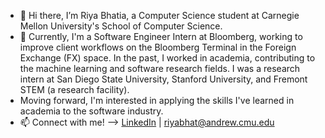 - 👋 Hi there, I’m Riya Bhatia, a Computer Science student at Carnegie Mellon University's School of Computer Science.
- 💼 Currently, I'm a Software Engineer Intern at Bloomberg, working to improve client workflows on the Bloomberg Terminal in the Foreign Exchange (FX) space. In the past, I worked in academia, contributing to the machine learning and software research fields. I was a research intern at San Diego State University, Stanford University, and Fremont STEM (a research facility). 
- Moving forward, I'm interested in applying the skills I've learned in academia to the software industry.
- 📫 Connect with me! --> [LinkedIn](https://www.linkedin.com/in/riya-bhatia1/) | riyabhat@andrew.cmu.edu
